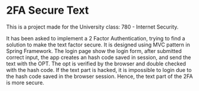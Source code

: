 # 2FA Secure Text

This is a project made for the University class: 780 - Internet Security.

It has been asked to implement a 2 Factor Authentication, trying to find a solution to make the text factor secure.
It is designed using MVC pattern in Spring Framework. The login page show the login form, after submitted correct input, the app creates an hash code saved in session, and send the text with the OPT. The opt is verified by the browser and double checked with the hash code.
If the text part is hacked, it is impossible to login due to the hash code saved in the browser session.
Hence, the text part of the 2FA is more secure.

